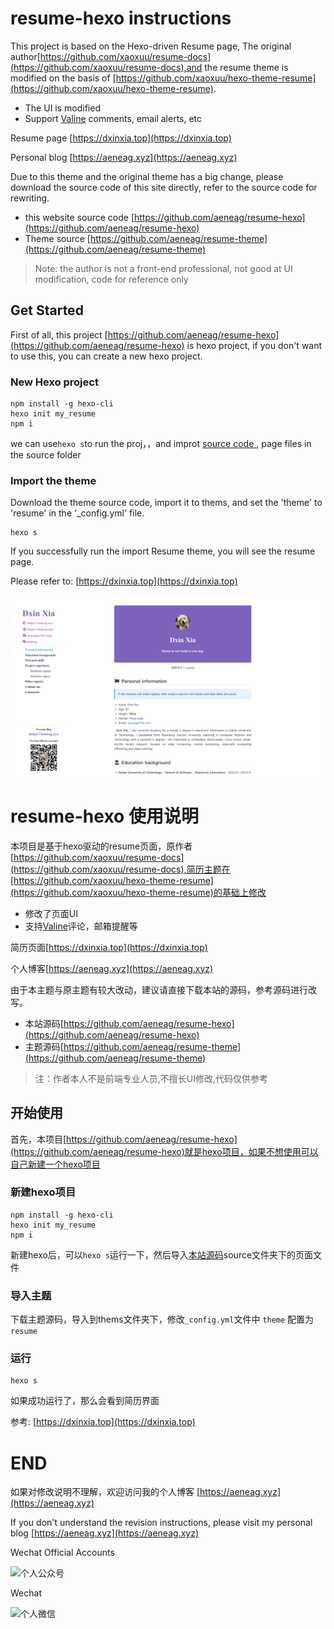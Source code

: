 # resume-hexo instructions
This project is based on the Hexo-driven Resume page, The original author[https://github.com/xaoxuu/resume-docs](https://github.com/xaoxuu/resume-docs),and the resume theme is modified on the basis of [https://github.com/xaoxuu/hexo-theme-resume](https://github.com/xaoxuu/hexo-theme-resume).

* The UI is modified
* Support [Valine](https://valine.js.org) comments, email alerts, etc

Resume page [https://dxinxia.top](https://dxinxia.top)

Personal blog [https://aeneag.xyz](https://aeneag.xyz)

Due to this theme and the original theme has a big change, please download the source code of this site directly, refer to the source code for rewriting.

* this website source code [https://github.com/aeneag/resume-hexo](https://github.com/aeneag/resume-hexo)
* Theme source [https://github.com/aeneag/resume-theme](https://github.com/aeneag/resume-theme)

> Note: the author is not a front-end professional, not good at UI modification, code for reference only

## Get Started

First of all, this project [https://github.com/aeneag/resume-hexo](https://github.com/aeneag/resume-hexo) is hexo project, if you don't want to use this, you can create a new hexo project.

### New Hexo project

```
npm install -g hexo-cli
hexo init my_resume
npm i
```

we can use`hexo s`to run the proj，，and improt [source code ](https://github.com/aeneag/resume-hexo), page files in the source folder

### Import the theme

Download the theme source code, import it to thems, and set the 'theme' to 'resume' in the '_config.yml' file.

```
hexo s
```

If you successfully run the import Resume theme, you will see the resume page. 

Please refer to: [https://dxinxia.top](https://dxinxia.top)

![example](images/page.png)

# resume-hexo 使用说明

本项目是基于hexo驱动的resume页面，原作者[https://github.com/xaoxuu/resume-docs](https://github.com/xaoxuu/resume-docs),简历主题在[https://github.com/xaoxuu/hexo-theme-resume](https://github.com/xaoxuu/hexo-theme-resume)的基础上修改

* 修改了页面UI
* 支持[Valine](https://valine.js.org)评论，邮箱提醒等

简历页面[https://dxinxia.top](https://dxinxia.top)

个人博客[https://aeneag.xyz](https://aeneag.xyz)

由于本主题与原主题有较大改动，建议请直接下载本站的源码，参考源码进行改写。

* 本站源码[https://github.com/aeneag/resume-hexo](https://github.com/aeneag/resume-hexo)
* 主题源码[https://github.com/aeneag/resume-theme](https://github.com/aeneag/resume-theme)

> 注：作者本人不是前端专业人员,不擅长UI修改,代码仅供参考

## 开始使用

首先，本项目[https://github.com/aeneag/resume-hexo](https://github.com/aeneag/resume-hexo)就是hexo项目，如果不想使用可以自己新建一个hexo项目

### 新建hexo项目

```
npm install -g hexo-cli
hexo init my_resume
npm i
```

新建hexo后，可以`hexo s`运行一下，然后导入[本站源码](https://github.com/aeneag/resume-hexo)source文件夹下的页面文件

### 导入主题

下载主题源码，导入到thems文件夹下，修改`_config.yml`文件中 `theme` 配置为`resume`

### 运行

```
hexo s
```

如果成功运行了，那么会看到简历界面

参考: [https://dxinxia.top](https://dxinxia.top)

# END

如果对修改说明不理解，欢迎访问我的个人博客 [https://aeneag.xyz](https://aeneag.xyz)

If you don't understand the revision instructions, please visit my personal blog [https://aeneag.xyz](https://aeneag.xyz)

Wechat Official Accounts

<img style="height: 240px;width: 240px; " src="https://b3logfile.com/file/2021/11/qrcode_for_gh_6991d24e23e2_344-91ebc4df.jpg" alt="个人公众号">

Wechat

<img style="height: 240px;width: 240px; " src="https://b3logfile.com/file/2021/11/WechatIMG91-dc5e5be8.jpeg" alt="个人微信">

